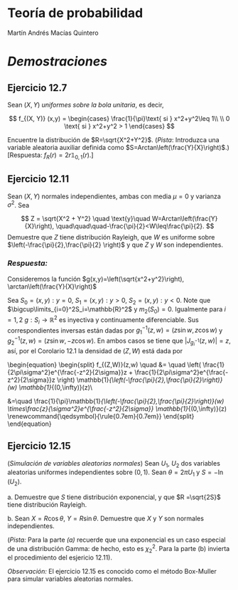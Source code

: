 # Teoría de probabilidad
Martín Andrés Macías Quintero  

# _Demostraciones_

## Ejercicio 12.7 

Sean $(X, Y)$ _uniformes sobre la bola unitaria_, es decir,

$$
f_{(X, Y)} (x,y) =
\begin{cases}
\frac{1}{\pi}\text{ si } x^2+y^2\leq 1\\
\\
0 \text{ si } x^2+y^2 > 1
\end{cases}
$$

Encuentre la distribución de $R=\sqrt{X^2+Y^2}$. (_Pista_: Introduzca una variable aleatoria auxiliar definida como $S=Arctan\left(\frac{Y}{X}\right)$.) [Respuesta: $f_R(r)=2r\mathbb{1}_{0,1}(r)$.]

## Ejercicio 12.11

Sean $(X, Y)$ normales independientes, ambas con media $\mu=0$ y varianza $\sigma^2$. Sea

$$
Z = \sqrt{X^2 + Y^2} \quad \text{y}\quad W=Arctan\left(\frac{Y}{X}\right), \quad\quad\quad-\frac{\pi}{2}<W\leq\frac{\pi}{2}.
$$
Demuestre que $Z$ tiene distribución Rayleigh, que $W$ es uniforme sobre $\left(-\frac{\pi}{2},\frac{\pi}{2} \right)$ y que $Z$ y $W$ son independientes.

### *Respuesta:*

Consideremos la función $g(x,y)=\left(\sqrt{x^2+y^2}\right), \arctan\left(\frac{Y}{X}\right)$

Sea $S_0={(x,y):y=0}$, $S_1={(x,y):y>0}$, $S_2={(x,y):y<0}$. Note que $\bigcup\limits_{i=0}^2S_i=\mathbb{R}^2$ y $m_2(S_0) = 0$. Igualmente para $i=1,2$ $g:S_i\rightarrow\mathbb{R}^2$ es inyectiva y continuamente diferenciable. Sus correspondientes inversas están dadas por $g_1^{-1}(z,w) = (z \sin w,z \cos w)$ y $g_2^{-1}(z,w) = (z \sin w,-z \cos w)$. En ambos casos se tiene que $\left|J_{g_i^{-1}}(z,w)\right|=z$, así, por el Corolario 12.1 la densidad de $(Z,W)$ está dada por


\begin{equation}
\begin{split}
f_{(Z,W)}(z,w) \quad &= \quad \left( \frac{1}{2\pi\sigma^2}e^{\frac{-z^2}{2\sigma}}z + \frac{1}{2\pi\sigma^2}e^{\frac{-z^2}{2\sigma}}z \right) \mathbb{1}_{\left(-\frac{\pi}{2},\frac{\pi}{2}\right)}(w) \mathbb{1}_{(0,\infty)}(z)\\

&=\quad \frac{1}{\pi}\mathbb{1}_{\left(-\frac{\pi}{2},\frac{\pi}{2}\right)}(w)
\times\frac{z}{\sigma^2}e^{\frac{-z^2}{2\sigma}} \mathbb{1}_{(0,\infty)}(z)
\renewcommand{\qedsymbol}{\rule{0.7em}{0.7em}}
\end{split}
\end{equation}


## Ejercicio 12.15 

(_Simulación de variables aleatorias normales_) Sean $U_1$, $U_2$ dos variables aleatorias uniformes independientes sobre $(0,1)$. Sean $\theta=2\pi U_1$ y $S=-\ln(U_2)$.

a. Demuestre que $S$ tiene distribución exponencial, y que $R =\sqrt{2S}$ tiene distribución Rayleigh.

b. Sean $X=R \cos\theta$, $Y=R\sin\theta$. Demuestre que $X$ y $Y$ son normales independientes.

(_Pista:_ Para la parte _(a)_ recuerde que una exponencial es un caso especial de una distribución Gamma: de hecho, esto es $\chi_2^2$. Para la parte (b) invierta el procedimiento del esjericio 12.11).

_Observación:_ El ejercicio 12.15 es conocido como el método Box-Muller para simular variables aleatorias normales.
